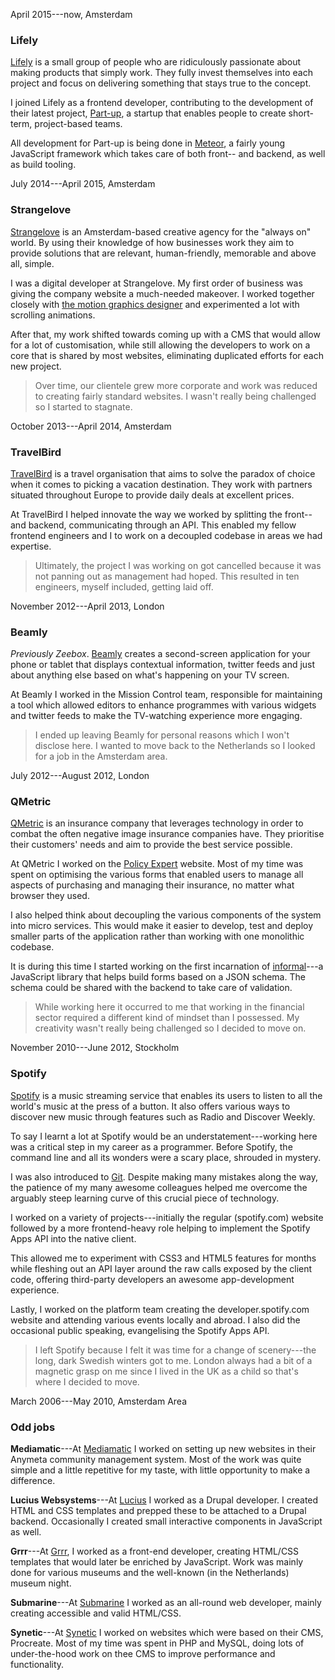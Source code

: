 <p class="meta">April 2015---now, Amsterdam</p>

### Lifely

[Lifely][lifely] is a small group of people who are ridiculously passionate
about making products that simply work. They fully invest themselves into each
project and focus on delivering something that stays true to the concept.

I joined Lifely as a frontend developer, contributing to the development of
their latest project, [Part-up][partup], a startup that enables people to create
short-term, project-based teams.

All development for Part-up is being done in [Meteor][meteor], a fairly young
JavaScript framework which takes care of both front-- and backend, as well as
build tooling.

[lifely]: https://lifely.nl/
[partup]: https://beta.part-up.com/
[meteor]: https://www.meteor.com/


<p class="meta">July 2014---April 2015, Amsterdam</p>

### Strangelove

[Strangelove][strangelove] is an Amsterdam-based creative agency for the "always
on" world. By using their knowledge of how businesses work they aim to provide
solutions that are relevant, human-friendly, memorable and above all, simple.

I was a digital developer at Strangelove. My first order of business was giving
the company website a much-needed makeover. I worked together closely with [the
motion graphics designer][ben] and experimented a lot with scrolling animations.

After that, my work shifted towards coming up with a CMS that would allow for a
lot of customisation, while still allowing the developers to work on a core that
is shared by most websites, eliminating duplicated efforts for each new project.

> Over time, our clientele grew more corporate and work was reduced to creating
> fairly standard websites. I wasn't really being challenged so I started to
> stagnate.

[strangelove]: http://www.strangelove.nl/
[ben]: https://dribbble.com/benalcasas


<p class="meta">October 2013---April 2014, Amsterdam</p>

### TravelBird

[TravelBird][travelbird] is a travel organisation that aims to solve the paradox
of choice when it comes to picking a vacation destination. They work with
partners situated throughout Europe to provide daily deals at excellent prices.

At TravelBird I helped innovate the way we worked by splitting the front-- and
backend, communicating through an API. This enabled my fellow frontend engineers
and I to work on a decoupled codebase in areas we had expertise.

> Ultimately, the project I was working on got cancelled because it was not
> panning out as management had hoped. This resulted in ten engineers, myself
> included, getting laid off.

[travelbird]: http://travelbird.nl/


<p class="meta">November 2012---April 2013, London</p>

### Beamly

*Previously Zeebox*. [Beamly][beamly] creates a second-screen application for
your phone or tablet that displays contextual information, twitter feeds and
just about anything else based on what's happening on your TV screen.

At Beamly I worked in the Mission Control team, responsible for maintaining a
tool which allowed editors to enhance programmes with various widgets and
twitter feeds to make the TV-watching experience more engaging.

> I ended up leaving Beamly for personal reasons which I won't disclose here. I
> wanted to move back to the Netherlands so I looked for a job in the Amsterdam
> area.

[beamly]: https://beamly.com/


<p class="meta">July 2012---August 2012, London</p>

### QMetric

[QMetric][qmetric] is an insurance company that leverages technology in order to
combat the often negative image insurance companies have. They prioritise their
customers' needs and aim to provide the best service possible.

At QMetric I worked on the [Policy Expert][policyexpert] website. Most of my
time was spent on optimising the various forms that enabled users to manage all
aspects of purchasing and managing their insurance, no matter what browser they
used.

I also helped think about decoupling the various components of the system into
micro services. This would make it easier to develop, test and deploy smaller
parts of the application rather than working with one monolithic codebase.

It is during this time I started working on the first incarnation of
[informal][informal]---a JavaScript library that helps build forms based on a
JSON schema. The schema could be shared with the backend to take care of
validation.

> While working here it occurred to me that working in the financial sector
> required a different kind of mindset than I possessed. My creativity wasn't
> really being challenged so I decided to move on.

[qmetric]: http://qmetric.co.uk/
[policyexpert]: http://www.policyexpert.co.uk/
[informal]: https://github.com/chielkunkels/informal


<p class="meta">November 2010---June 2012, Stockholm</p>

### Spotify

[Spotify][spotify] is a music streaming service that enables its users to listen
to all the world's music at the press of a button. It also offers various ways
to discover new music through features such as Radio and Discover Weekly.

To say I learnt a lot at Spotify would be an understatement---working here was a
critical step in my career as a programmer. Before Spotify, the command line
and all its wonders were a scary place, shrouded in mystery.

I was also introduced to [Git][git]. Despite making many mistakes along the
way, the patience of my many awesome colleagues helped me overcome the arguably
steep learning curve of this crucial piece of technology.

I worked on a variety of projects---initially the regular (spotify.com) website
followed by a more frontend-heavy role helping to implement the Spotify Apps API
into the native client.

This allowed me to experiment with CSS3 and HTML5 features for months while
fleshing out an API layer around the raw calls exposed by the client code,
offering third-party developers an awesome app-development experience.

Lastly, I worked on the platform team creating the developer.spotify.com website
and attending various events locally and abroad. I also did the occasional
public speaking, evangelising the Spotify Apps API.

> I left Spotify because I felt it was time for a change of scenery---the long,
> dark Swedish winters got to me. London always had a bit of a magnetic grasp on
> me since I lived in the UK as a child so that's where I decided to move.

[spotify]: https://www.spotify.com/
[git]: https://git-scm.com/


<p class="meta">March 2006---May 2010, Amsterdam Area</p>

### Odd jobs

**Mediamatic**---At [Mediamatic][mediamatic] I worked on setting up new websites
in their Anymeta community management system. Most of the work was quite simple
and a little repetitive for my taste, with little opportunity to make a
difference.

**Lucius Websystems**---At [Lucius][lucius] I worked as a Drupal developer. I
created HTML and CSS templates and prepped these to be attached to a Drupal
backend. Occasionally I created small interactive components in JavaScript as
well.

**Grrr**---At [Grrr][grrr], I worked as a front-end developer, creating HTML/CSS
templates that would later be enriched by JavaScript. Work was mainly done for
various museums and the well-known (in the Netherlands) museum night.

**Submarine**---At [Submarine][submarine] I worked as an all-round web
developer, mainly creating accessible and valid HTML/CSS.

**Synetic**---At [Synetic][synetic] I worked on websites which were based on
their CMS, Procreate. Most of my time was spent in PHP and MySQL, doing lots
of under-the-hood work on thee CMS to improve performance and functionality.

[mediamatic]: http://www.mediamatic.net/
[lucius]: http://www.luciuswebsystems.nl/
[grrr]: http://grrr.nl/
[submarine]: http://www.submarine.nl/
[synetic]: https://synetic.nl/
